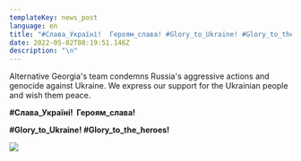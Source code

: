 ```yaml
---
templateKey: news_post
language: en
title: "#Слава_Україні!  Героям_слава! #Glory_to_Ukraine! #Glory_to_the_heroes!"
date: 2022-05-02T08:19:51.146Z
description: "\n"
---
```

<!--StartFragment-->

Alternative Georgia's team condemns Russia's aggressive actions and genocide against Ukraine. We express our support for the Ukrainian people and wish them peace. 

**\#Слава\_Україні!  Героям\_слава!**

**\#Glory_to_Ukraine! #Glory\_to\_​the_heroes!**

<!--EndFragment-->

<div class="image-list">



![](/media/uploads/georgia-ukraine.jpeg)

</div>